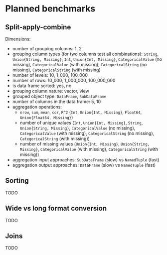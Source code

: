# Planned benchmarks

## Split-apply-combine

Dimensions:
- number of grouping columns: 1, 2
- grouping column types (for two columns test all combinations): `String`, `Union{String, Missing}`, `Int`, `Union{Int, Missing}`, `CategoricalValue` (no missing), `CategoricalValue` (with missing), `CategoricalString` (no missing), `CategoricalString` (with missing)
- number of levels: 10, 1_000, 100_000
- number of rows: 10_000, 1_000_000, 100_000_000
- is data frame sorted: yes, no
- grouping column nature: vector, view
- grouped object type: `DataFrame`, `SubDataFrame`
- number of columns in the data frame: 5, 10
- aggregation operations:
    - `nrow`, `sum`, `mean`, `cor`, `R^2` (`Int`, `Union{Int, Missing}`, `Float64`, `Union{Float64, Missing}`)
    - number of unique values (`Int`, `Union{Int, Missing}`, `String`, `Union{String, Missing}`, `CategoricalValue` (no missing), `CategoricalValue` (with missing), `CategoricalString` (no missing), `CategoricalString` (with missing))
    - number of missing values (`Union{Int, Missing}`, `Union{String, Missing}`, `CategoricalValue` (with missing), `CategoricalString` (with missing))
- aggregation input approaches: `SubDataFrame` (slow) vs `NamedTuple` (fast)
- aggregation output approaches: `DataFrame` (slow) vs `NamedTuple` (fast)

## Sorting

TODO

## Wide vs long format conversion

TODO

## Joins

TODO